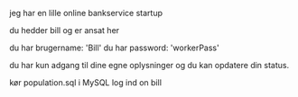 jeg har en lille online bankservice startup

du hedder bill og er ansat her

du har brugername: 'Bill'
du har password: 'workerPass'

du har kun adgang til dine egne oplysninger og du kan opdatere din status.


kør population.sql i MySQL
log ind on bill